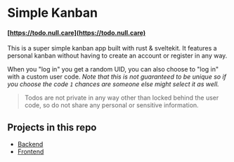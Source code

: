# Simple Kanban

#### [https://todo.null.care](https://todo.null.care)

This is a super simple kanban app built with rust & sveltekit.
It features a personal kanban without having to create an account or register in any way.

 When you "log in" you get a random UID, you can also choose to "log in" with a custom user code. 
 *Note that this is not guaranteed to be unique so if you choose the code `1` chances are someone else might select it as well.*

> Todos are not private in any way other than locked behind the user code, so do not share any personal or sensitive information.



## Projects in this repo
- [Backend](todo-api/README.md)
- [Frontend](todo-client/README.md)